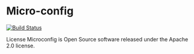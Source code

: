 # Micro-config

[![Build Status](https://travis-ci.com/extconfig/extconfig.svg?branch=master)](https://travis-ci.com/extconfig/extconfig)

License
Microconfig is Open Source software released under the Apache 2.0 license.
